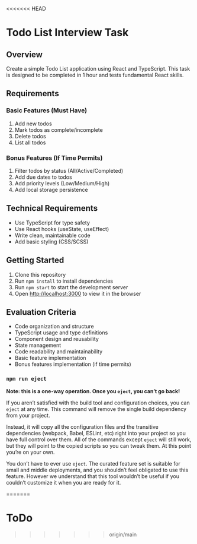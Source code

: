 <<<<<<< HEAD
# Todo List Interview Task

## Overview
Create a simple Todo List application using React and TypeScript. This task is designed to be completed in 1 hour and tests fundamental React skills.

## Requirements

### Basic Features (Must Have)
1. Add new todos
2. Mark todos as complete/incomplete
3. Delete todos
4. List all todos

### Bonus Features (If Time Permits)
1. Filter todos by status (All/Active/Completed)
2. Add due dates to todos
3. Add priority levels (Low/Medium/High)
4. Add local storage persistence

## Technical Requirements
- Use TypeScript for type safety
- Use React hooks (useState, useEffect)
- Write clean, maintainable code
- Add basic styling (CSS/SCSS)

## Getting Started
1. Clone this repository
2. Run `npm install` to install dependencies
3. Run `npm start` to start the development server
4. Open [http://localhost:3000](http://localhost:3000) to view it in the browser

## Evaluation Criteria
- Code organization and structure
- TypeScript usage and type definitions
- Component design and reusability
- State management
- Code readability and maintainability
- Basic feature implementation
- Bonus features implementation (if time permits)



### `npm run eject`

**Note: this is a one-way operation. Once you `eject`, you can’t go back!**

If you aren’t satisfied with the build tool and configuration choices, you can `eject` at any time. This command will remove the single build dependency from your project.

Instead, it will copy all the configuration files and the transitive dependencies (webpack, Babel, ESLint, etc) right into your project so you have full control over them. All of the commands except `eject` will still work, but they will point to the copied scripts so you can tweak them. At this point you’re on your own.

You don’t have to ever use `eject`. The curated feature set is suitable for small and middle deployments, and you shouldn’t feel obligated to use this feature. However we understand that this tool wouldn’t be useful if you couldn’t customize it when you are ready for it.


=======
# ToDo
>>>>>>> origin/main
